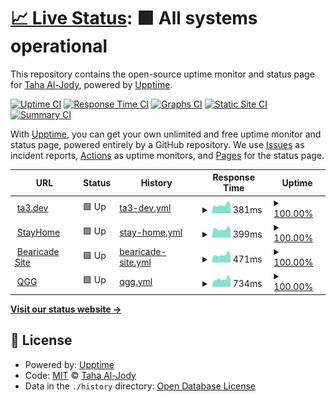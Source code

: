 # [📈 Live Status](https://status.ta3.dev): <!--live status--> **🟩 All systems operational**

This repository contains the open-source uptime monitor and status page for [Taha Al-Jody](https://ta3.dev), powered by [Upptime](https://github.com/upptime/upptime).

[![Uptime CI](https://github.com/TA3/status/workflows/Uptime%20CI/badge.svg)](https://github.com/upptime/upptime/actions?query=workflow%3A%22Uptime+CI%22)
[![Response Time CI](https://github.com/TA3/status/workflows/Response%20Time%20CI/badge.svg)](https://github.com/upptime/upptime/actions?query=workflow%3A%22Response+Time+CI%22)
[![Graphs CI](https://github.com/TA3/status/workflows/Graphs%20CI/badge.svg)](https://github.com/upptime/upptime/actions?query=workflow%3A%22Graphs+CI%22)
[![Static Site CI](https://github.com/TA3/status/workflows/Static%20Site%20CI/badge.svg)](https://github.com/upptime/upptime/actions?query=workflow%3A%22Static+Site+CI%22)
[![Summary CI](https://github.com/TA3/status/workflows/Summary%20CI/badge.svg)](https://github.com/upptime/upptime/actions?query=workflow%3A%22Summary+CI%22)

With [Upptime](https://upptime.js.org), you can get your own unlimited and free uptime monitor and status page, powered entirely by a GitHub repository. We use [Issues](https://github.com/TA3/status/issues) as incident reports, [Actions](https://github.com/TA3/status/actions) as uptime monitors, and [Pages](https://status.ta3.dev) for the status page.

<!--start: status pages-->
<!-- This summary is generated by Upptime (https://github.com/upptime/upptime) -->
<!-- Do not edit this manually, your changes will be overwritten -->
<!-- prettier-ignore -->
| URL | Status | History | Response Time | Uptime |
| --- | ------ | ------- | ------------- | ------ |
| <img alt="" src="https://favicons.githubusercontent.com/ta3.dev" height="13"> [ta3.dev](https://ta3.dev) | 🟩 Up | [ta3-dev.yml](https://github.com/TA3/status/commits/HEAD/history/ta3-dev.yml) | <details><summary><img alt="Response time graph" src="./graphs/ta3-dev/response-time-week.png" height="20"> 381ms</summary><br><a href="https://status.ta3.dev/history/ta3-dev"><img alt="Response time 381" src="https://img.shields.io/endpoint?url=https%3A%2F%2Fraw.githubusercontent.com%2FTA3%2Fstatus%2FHEAD%2Fapi%2Fta3-dev%2Fresponse-time.json"></a><br><a href="https://status.ta3.dev/history/ta3-dev"><img alt="24-hour response time 400" src="https://img.shields.io/endpoint?url=https%3A%2F%2Fraw.githubusercontent.com%2FTA3%2Fstatus%2FHEAD%2Fapi%2Fta3-dev%2Fresponse-time-day.json"></a><br><a href="https://status.ta3.dev/history/ta3-dev"><img alt="7-day response time 381" src="https://img.shields.io/endpoint?url=https%3A%2F%2Fraw.githubusercontent.com%2FTA3%2Fstatus%2FHEAD%2Fapi%2Fta3-dev%2Fresponse-time-week.json"></a><br><a href="https://status.ta3.dev/history/ta3-dev"><img alt="30-day response time 381" src="https://img.shields.io/endpoint?url=https%3A%2F%2Fraw.githubusercontent.com%2FTA3%2Fstatus%2FHEAD%2Fapi%2Fta3-dev%2Fresponse-time-month.json"></a><br><a href="https://status.ta3.dev/history/ta3-dev"><img alt="1-year response time 381" src="https://img.shields.io/endpoint?url=https%3A%2F%2Fraw.githubusercontent.com%2FTA3%2Fstatus%2FHEAD%2Fapi%2Fta3-dev%2Fresponse-time-year.json"></a></details> | <details><summary><a href="https://status.ta3.dev/history/ta3-dev">100.00%</a></summary><a href="https://status.ta3.dev/history/ta3-dev"><img alt="All-time uptime 100.00%" src="https://img.shields.io/endpoint?url=https%3A%2F%2Fraw.githubusercontent.com%2FTA3%2Fstatus%2FHEAD%2Fapi%2Fta3-dev%2Fuptime.json"></a><br><a href="https://status.ta3.dev/history/ta3-dev"><img alt="24-hour uptime 100.00%" src="https://img.shields.io/endpoint?url=https%3A%2F%2Fraw.githubusercontent.com%2FTA3%2Fstatus%2FHEAD%2Fapi%2Fta3-dev%2Fuptime-day.json"></a><br><a href="https://status.ta3.dev/history/ta3-dev"><img alt="7-day uptime 100.00%" src="https://img.shields.io/endpoint?url=https%3A%2F%2Fraw.githubusercontent.com%2FTA3%2Fstatus%2FHEAD%2Fapi%2Fta3-dev%2Fuptime-week.json"></a><br><a href="https://status.ta3.dev/history/ta3-dev"><img alt="30-day uptime 100.00%" src="https://img.shields.io/endpoint?url=https%3A%2F%2Fraw.githubusercontent.com%2FTA3%2Fstatus%2FHEAD%2Fapi%2Fta3-dev%2Fuptime-month.json"></a><br><a href="https://status.ta3.dev/history/ta3-dev"><img alt="1-year uptime 100.00%" src="https://img.shields.io/endpoint?url=https%3A%2F%2Fraw.githubusercontent.com%2FTA3%2Fstatus%2FHEAD%2Fapi%2Fta3-dev%2Fuptime-year.json"></a></details>
| <img alt="" src="https://favicons.githubusercontent.com/stayhome.ta3.dev" height="13"> [StayHome](https://stayhome.ta3.dev) | 🟩 Up | [stay-home.yml](https://github.com/TA3/status/commits/HEAD/history/stay-home.yml) | <details><summary><img alt="Response time graph" src="./graphs/stay-home/response-time-week.png" height="20"> 399ms</summary><br><a href="https://status.ta3.dev/history/stay-home"><img alt="Response time 399" src="https://img.shields.io/endpoint?url=https%3A%2F%2Fraw.githubusercontent.com%2FTA3%2Fstatus%2FHEAD%2Fapi%2Fstay-home%2Fresponse-time.json"></a><br><a href="https://status.ta3.dev/history/stay-home"><img alt="24-hour response time 393" src="https://img.shields.io/endpoint?url=https%3A%2F%2Fraw.githubusercontent.com%2FTA3%2Fstatus%2FHEAD%2Fapi%2Fstay-home%2Fresponse-time-day.json"></a><br><a href="https://status.ta3.dev/history/stay-home"><img alt="7-day response time 399" src="https://img.shields.io/endpoint?url=https%3A%2F%2Fraw.githubusercontent.com%2FTA3%2Fstatus%2FHEAD%2Fapi%2Fstay-home%2Fresponse-time-week.json"></a><br><a href="https://status.ta3.dev/history/stay-home"><img alt="30-day response time 399" src="https://img.shields.io/endpoint?url=https%3A%2F%2Fraw.githubusercontent.com%2FTA3%2Fstatus%2FHEAD%2Fapi%2Fstay-home%2Fresponse-time-month.json"></a><br><a href="https://status.ta3.dev/history/stay-home"><img alt="1-year response time 399" src="https://img.shields.io/endpoint?url=https%3A%2F%2Fraw.githubusercontent.com%2FTA3%2Fstatus%2FHEAD%2Fapi%2Fstay-home%2Fresponse-time-year.json"></a></details> | <details><summary><a href="https://status.ta3.dev/history/stay-home">100.00%</a></summary><a href="https://status.ta3.dev/history/stay-home"><img alt="All-time uptime 100.00%" src="https://img.shields.io/endpoint?url=https%3A%2F%2Fraw.githubusercontent.com%2FTA3%2Fstatus%2FHEAD%2Fapi%2Fstay-home%2Fuptime.json"></a><br><a href="https://status.ta3.dev/history/stay-home"><img alt="24-hour uptime 100.00%" src="https://img.shields.io/endpoint?url=https%3A%2F%2Fraw.githubusercontent.com%2FTA3%2Fstatus%2FHEAD%2Fapi%2Fstay-home%2Fuptime-day.json"></a><br><a href="https://status.ta3.dev/history/stay-home"><img alt="7-day uptime 100.00%" src="https://img.shields.io/endpoint?url=https%3A%2F%2Fraw.githubusercontent.com%2FTA3%2Fstatus%2FHEAD%2Fapi%2Fstay-home%2Fuptime-week.json"></a><br><a href="https://status.ta3.dev/history/stay-home"><img alt="30-day uptime 100.00%" src="https://img.shields.io/endpoint?url=https%3A%2F%2Fraw.githubusercontent.com%2FTA3%2Fstatus%2FHEAD%2Fapi%2Fstay-home%2Fuptime-month.json"></a><br><a href="https://status.ta3.dev/history/stay-home"><img alt="1-year uptime 100.00%" src="https://img.shields.io/endpoint?url=https%3A%2F%2Fraw.githubusercontent.com%2FTA3%2Fstatus%2FHEAD%2Fapi%2Fstay-home%2Fuptime-year.json"></a></details>
| <img alt="" src="https://favicons.githubusercontent.com/bearicade.ta3.dev" height="13"> [Bearicade Site](https://bearicade.ta3.dev) | 🟩 Up | [bearicade-site.yml](https://github.com/TA3/status/commits/HEAD/history/bearicade-site.yml) | <details><summary><img alt="Response time graph" src="./graphs/bearicade-site/response-time-week.png" height="20"> 471ms</summary><br><a href="https://status.ta3.dev/history/bearicade-site"><img alt="Response time 471" src="https://img.shields.io/endpoint?url=https%3A%2F%2Fraw.githubusercontent.com%2FTA3%2Fstatus%2FHEAD%2Fapi%2Fbearicade-site%2Fresponse-time.json"></a><br><a href="https://status.ta3.dev/history/bearicade-site"><img alt="24-hour response time 418" src="https://img.shields.io/endpoint?url=https%3A%2F%2Fraw.githubusercontent.com%2FTA3%2Fstatus%2FHEAD%2Fapi%2Fbearicade-site%2Fresponse-time-day.json"></a><br><a href="https://status.ta3.dev/history/bearicade-site"><img alt="7-day response time 471" src="https://img.shields.io/endpoint?url=https%3A%2F%2Fraw.githubusercontent.com%2FTA3%2Fstatus%2FHEAD%2Fapi%2Fbearicade-site%2Fresponse-time-week.json"></a><br><a href="https://status.ta3.dev/history/bearicade-site"><img alt="30-day response time 471" src="https://img.shields.io/endpoint?url=https%3A%2F%2Fraw.githubusercontent.com%2FTA3%2Fstatus%2FHEAD%2Fapi%2Fbearicade-site%2Fresponse-time-month.json"></a><br><a href="https://status.ta3.dev/history/bearicade-site"><img alt="1-year response time 471" src="https://img.shields.io/endpoint?url=https%3A%2F%2Fraw.githubusercontent.com%2FTA3%2Fstatus%2FHEAD%2Fapi%2Fbearicade-site%2Fresponse-time-year.json"></a></details> | <details><summary><a href="https://status.ta3.dev/history/bearicade-site">100.00%</a></summary><a href="https://status.ta3.dev/history/bearicade-site"><img alt="All-time uptime 100.00%" src="https://img.shields.io/endpoint?url=https%3A%2F%2Fraw.githubusercontent.com%2FTA3%2Fstatus%2FHEAD%2Fapi%2Fbearicade-site%2Fuptime.json"></a><br><a href="https://status.ta3.dev/history/bearicade-site"><img alt="24-hour uptime 100.00%" src="https://img.shields.io/endpoint?url=https%3A%2F%2Fraw.githubusercontent.com%2FTA3%2Fstatus%2FHEAD%2Fapi%2Fbearicade-site%2Fuptime-day.json"></a><br><a href="https://status.ta3.dev/history/bearicade-site"><img alt="7-day uptime 100.00%" src="https://img.shields.io/endpoint?url=https%3A%2F%2Fraw.githubusercontent.com%2FTA3%2Fstatus%2FHEAD%2Fapi%2Fbearicade-site%2Fuptime-week.json"></a><br><a href="https://status.ta3.dev/history/bearicade-site"><img alt="30-day uptime 100.00%" src="https://img.shields.io/endpoint?url=https%3A%2F%2Fraw.githubusercontent.com%2FTA3%2Fstatus%2FHEAD%2Fapi%2Fbearicade-site%2Fuptime-month.json"></a><br><a href="https://status.ta3.dev/history/bearicade-site"><img alt="1-year uptime 100.00%" src="https://img.shields.io/endpoint?url=https%3A%2F%2Fraw.githubusercontent.com%2FTA3%2Fstatus%2FHEAD%2Fapi%2Fbearicade-site%2Fuptime-year.json"></a></details>
| <img alt="" src="https://favicons.githubusercontent.com/qgg.hud.ac.uk" height="13"> [QGG](https://qgg.hud.ac.uk) | 🟩 Up | [qgg.yml](https://github.com/TA3/status/commits/HEAD/history/qgg.yml) | <details><summary><img alt="Response time graph" src="./graphs/qgg/response-time-week.png" height="20"> 734ms</summary><br><a href="https://status.ta3.dev/history/qgg"><img alt="Response time 734" src="https://img.shields.io/endpoint?url=https%3A%2F%2Fraw.githubusercontent.com%2FTA3%2Fstatus%2FHEAD%2Fapi%2Fqgg%2Fresponse-time.json"></a><br><a href="https://status.ta3.dev/history/qgg"><img alt="24-hour response time 740" src="https://img.shields.io/endpoint?url=https%3A%2F%2Fraw.githubusercontent.com%2FTA3%2Fstatus%2FHEAD%2Fapi%2Fqgg%2Fresponse-time-day.json"></a><br><a href="https://status.ta3.dev/history/qgg"><img alt="7-day response time 734" src="https://img.shields.io/endpoint?url=https%3A%2F%2Fraw.githubusercontent.com%2FTA3%2Fstatus%2FHEAD%2Fapi%2Fqgg%2Fresponse-time-week.json"></a><br><a href="https://status.ta3.dev/history/qgg"><img alt="30-day response time 734" src="https://img.shields.io/endpoint?url=https%3A%2F%2Fraw.githubusercontent.com%2FTA3%2Fstatus%2FHEAD%2Fapi%2Fqgg%2Fresponse-time-month.json"></a><br><a href="https://status.ta3.dev/history/qgg"><img alt="1-year response time 734" src="https://img.shields.io/endpoint?url=https%3A%2F%2Fraw.githubusercontent.com%2FTA3%2Fstatus%2FHEAD%2Fapi%2Fqgg%2Fresponse-time-year.json"></a></details> | <details><summary><a href="https://status.ta3.dev/history/qgg">100.00%</a></summary><a href="https://status.ta3.dev/history/qgg"><img alt="All-time uptime 100.00%" src="https://img.shields.io/endpoint?url=https%3A%2F%2Fraw.githubusercontent.com%2FTA3%2Fstatus%2FHEAD%2Fapi%2Fqgg%2Fuptime.json"></a><br><a href="https://status.ta3.dev/history/qgg"><img alt="24-hour uptime 100.00%" src="https://img.shields.io/endpoint?url=https%3A%2F%2Fraw.githubusercontent.com%2FTA3%2Fstatus%2FHEAD%2Fapi%2Fqgg%2Fuptime-day.json"></a><br><a href="https://status.ta3.dev/history/qgg"><img alt="7-day uptime 100.00%" src="https://img.shields.io/endpoint?url=https%3A%2F%2Fraw.githubusercontent.com%2FTA3%2Fstatus%2FHEAD%2Fapi%2Fqgg%2Fuptime-week.json"></a><br><a href="https://status.ta3.dev/history/qgg"><img alt="30-day uptime 100.00%" src="https://img.shields.io/endpoint?url=https%3A%2F%2Fraw.githubusercontent.com%2FTA3%2Fstatus%2FHEAD%2Fapi%2Fqgg%2Fuptime-month.json"></a><br><a href="https://status.ta3.dev/history/qgg"><img alt="1-year uptime 100.00%" src="https://img.shields.io/endpoint?url=https%3A%2F%2Fraw.githubusercontent.com%2FTA3%2Fstatus%2FHEAD%2Fapi%2Fqgg%2Fuptime-year.json"></a></details>

<!--end: status pages-->

[**Visit our status website →**](https://status.ta3.dev)

## 📄 License

- Powered by: [Upptime](https://github.com/upptime/upptime)
- Code: [MIT](./LICENSE) © [Taha Al-Jody](https://ta3.dev)
- Data in the `./history` directory: [Open Database License](https://opendatacommons.org/licenses/odbl/1-0/)

